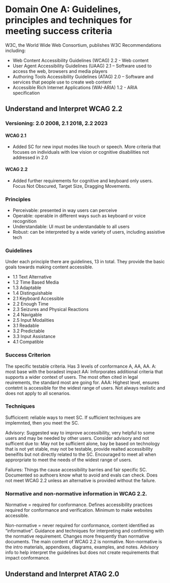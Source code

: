 # Domain One A: Guidelines, principles and techniques for meeting success criteria 

W3C, the World Wide Web Consortium, publishes W3C Recommendations including: 
- 	Web Content Accessibility Guidelines (WCAG) 2.2 - Web content
- 	User Agent Accessibility Guidelines (UAAG) 2.1 – Software used to access the web, browsers and media players
- 	Authoring Tools Accessibility Guidelines (ATAG) 2.0 – Software and services that people use to create web content
- 	Accessible Rich Internet Applications (WAI-ARIA) 1.2 - ARIA specification

## Understand and Interpret WCAG 2.2

### Versioning: 2.0 2008, 2.1 2018, 2.2 2023
#### WCAG 2.1
- 	Added SC for new input modes like touch or speech. More criteria that focuses on individuals with low vision or cognitive disabilities not addressed in 2.0 
#### WCAG 2.2 
- 	Added further requirements for cognitive and keyboard only users. Focus Not Obscured, Target Size, Dragging  Movements.
### Principles 
- 	Perceivable: presented in  way users can perceive
- 	Operable: operable in different ways such as keyboard or voice recognition
- 	Understandable: UI must be understandable to all users
- 	Robust: can be interpreted by a wide variety of users, including assistive tech 
### Guidelines
Under each principle there are guidelines, 13 in total. They provide the basic goals towards making content accessible.
- 	1.1 Text Alternative
- 	1.2 Time Based Media
- 	1.3 Adaptable
- 	1.4 Distinguishable
- 	2.1 Keyboard Accessible
- 	2.2 Enough Time
- 	2.3 Seizures and Physical Reactions
- 	2.4 Navigable
- 	2.5 Input Modalities
- 	3.1 Readable
- 	3.2 Predictable
- 	3.3 Input Assistance
- 	4.1 Compatible

### Success Criterion 
The specific testable criteria. Has 3 levels of conformance A, AA, AA. 
A: most base with the boradest impact 
AA: Inforporates additional criteria that supports a wider context of users. The most often cited in legal reuirements, the standard most are going for. 
AAA: Highest level, ensures contetnt is accessible for the widest range of users. Not always realistic and does not apply to all scenarios. 

### Techniques 

Sufficicent: reliable ways to meet SC. If sufficient techniques are implemnted, then you meet the SC. 

Advisory: Suggested way to improve accessibility, very helpful to some users and may be needed by other users. Consider advisory and not sufficent due to: May not be sufficient alone, bay be based on technology that is not yet stable, may not be testable, provide realted accessibility beneifits but not directly related to the SC. Encouraged to meet all when approrpriate to meet the needs of the widest range of users.

Failures: Things the cause accessibility barries and fair specific SC. Documented so authoers know what to avoid and evals can check. Does not meet WCAG 2.2 unless an alternative is provided without the failure. 

### Normative and non-normative information in WCAG 2.2.
Normative = required for conformance. 
Defines accessibility practices required for conformance and verification. Minimum to make websites accessible. 

Non-normative = never required for conformance, content identified as “informative”. 
Guidance and techniques for interpreting and confirming with the normative requirement. Changes more frequently than normative documents. 
The main content of WCAG 2.2 is normative. Non-normative is the intro materials, appendixes, diagrams, examples, and notes. Advisory info to help interpret the guidelines but does not create requirements that impact conformance. 

## Understand and Interpret ATAG 2.0
